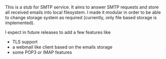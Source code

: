 This is a stub for SMTP service. 
It aims to answer SMTP requests and store all received emails into local filesystem.
I made it modular in order to be able to change storage system as required (currently, only file based storage is implemented).

I expect in future releases to add a few features like
- TLS support
- a webmail like client based on the emails storage
- some POP3 or IMAP features 

